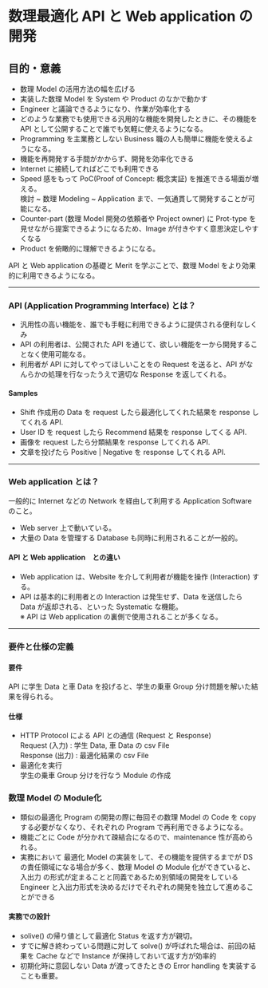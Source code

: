 # 数理最適化 API と Web application の開発

## 目的・意義

- 数理 Model の活用方法の幅を広げる
- 実装した数理 Model を System や Product のなかで動かす
- Engineer と議論できるようになり、作業が効率化する
- どのような業務でも使用できる汎用的な機能を開発したときに、その機能を API として公開することで誰でも気軽に使えるようになる。
- Programming を主業務としない Business 職の人も簡単に機能を使えるようになる。
- 機能を再開発する手間がかからず、開発を効率化できる
- Internet に接続してればどこでも利用できる
- Speed 感をもって PoC(Proof of Concept: 概念実証) を推進できる場面が増える。  
  検討 ~ 数理 Modeling ~ Application まで、一気通貫して開発することが可能になる。
- Counter-part \(数理 Model 開発の依頼者や Project owner) に Prot-type を見せながら提案できるようになるため、Image が付きやすく意思決定しやすくなる
- Product を俯瞰的に理解できるようになる。

API と Web application の基礎と Merit を学ぶことで、数理 Model をより効果的に利用できるようになる。

---

### API (Application Programming Interface) とは？

- 汎用性の高い機能を、誰でも手軽に利用できるように提供される便利なしくみ
- API の利用者は、公開された API を通じて、欲しい機能を一から開発することなく使用可能なる。
- 利用者が API に対してやってほしいことをの Request を送ると、API がなんらかの処理を行なったうえで適切な Response を返してくれる。

#### Samples

- Shift 作成用の Data を request したら最適化してくれた結果を response してくれる API.
- User ID を request したら Recommend 結果を response してくる API.
- 画像を request したら分類結果を response してくれる API.
- 文章を投げたら Positive | Negative を response してくれる API.

---

### Web application とは？

一般的に Internet などの Network を経由して利用する Application Software のこと。

- Web server 上で動いている。
- 大量の Data を管理する Database も同時に利用されることが一般的。

#### API と Web application　との違い

- Web application は、Website を介して利用者が機能を操作 \(Interaction) する。
- API は基本的に利用者との Interaction は発生せず、Data を送信したら Data が返却される、といった Systematic な機能。  
  ※ API は Web application の裏側で使用されることが多くなる。

---

### 要件と仕様の定義

#### 要件

API に学生 Data と車 Data を投げると、学生の乗車 Group 分け問題を解いた結果を得られる。

#### 仕様

- HTTP Protocol による API との通信 (Request と Response)  
  Request (入力) : 学生 Data, 車 Data の csv File  
  Response (出力) : 最適化結果の csv File
- 最適化を実行  
  学生の乗車 Group 分けを行なう Module の作成

### 数理 Model の Module化

- 類似の最適化 Program の開発の際に毎回その数理 Model の Code を copy する必要がなくなり、それぞれの Program で再利用できるようになる。
- 機能ごとに Code が分かれて疎結合になるので、maintenance 性が高められる。
- 実務において 最適化 Model の実装をして、その機能を提供するまでが DS の責任領域になる場合が多く、数理 Model の Module 化ができていると、入出力
  の形式が定まることと同義であるため別領域の開発をしている Engineer と入出力形式を決めるだけでそれぞれの開発を独立して進めることができる

#### 実務での設計

- solive() の帰り値として最適化 Status を返す方が親切。
- すでに解き終わっている問題に対して solve() が呼ばれた場合は、前回の結果を Cache などで Instance が保持しておいて返す方が効率的
- 初期化時に意図しない Data が渡ってきたときの Error handling を実装することも重要。